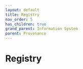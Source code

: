 ```yaml
---
layout: default
title: Registry
nav_order: 5
has_children: true
grand_parent: Information System
parent: Provenance
---
```

# Registry